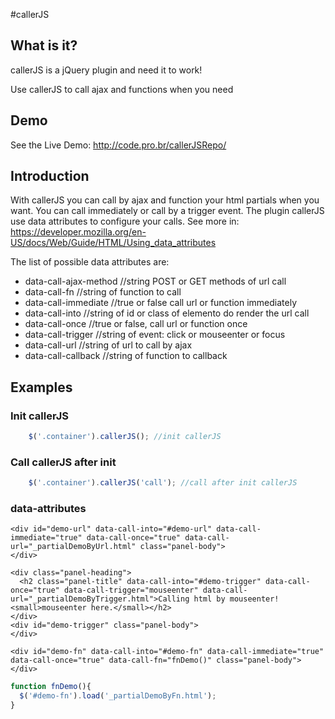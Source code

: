 #callerJS

## What is it?

callerJS is a jQuery plugin and need it to work!

Use callerJS to call ajax and functions when you need

## Demo

See the Live Demo: http://code.pro.br/callerJSRepo/

## Introduction

With callerJS you can call by ajax and function your html partials when you want. You can call immediately or call by a trigger event.
The plugin callerJS use data attributes to configure your calls. See more in: https://developer.mozilla.org/en-US/docs/Web/Guide/HTML/Using_data_attributes

The list of possible data attributes are:

* data-call-ajax-method //string POST or GET methods of url call
* data-call-fn //string of function to call
* data-call-immediate //true or false call url or function immediately
* data-call-into //string of id or class of elemento do render the url call
* data-call-once //true or false, call url or function once
* data-call-trigger //string of event: click or mouseenter or focus
* data-call-url //string of url to call by ajax
* data-call-callback //string of function to callback

## Examples

### Init callerJS

```javascript
    $('.container').callerJS(); //init callerJS
```

### Call callerJS after init

```javascript
    $('.container').callerJS('call'); //call after init callerJS
```

### data-attributes

```
<div id="demo-url" data-call-into="#demo-url" data-call-immediate="true" data-call-once="true" data-call-url="_partialDemoByUrl.html" class="panel-body">
</div>
```

```
<div class="panel-heading">
  <h2 class="panel-title" data-call-into="#demo-trigger" data-call-once="true" data-call-trigger="mouseenter" data-call-url="_partialDemoByTrigger.html">Calling html by mouseenter! <small>mouseenter here.</small></h2>
</div>
<div id="demo-trigger" class="panel-body">
</div>
```
```
<div id="demo-fn" data-call-into="#demo-fn" data-call-immediate="true" data-call-once="true" data-call-fn="fnDemo()" class="panel-body">
</div>
```
```javascript
function fnDemo(){
  $('#demo-fn').load('_partialDemoByFn.html');
}
```
